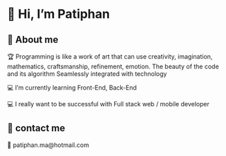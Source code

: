 <h1>👋 Hi, I’m Patiphan</h1>

<h2>📃 About me</h2>

🏆 Programming is like a work of art that can use creativity, imagination, mathematics, craftsmanship, refinement, emotion. The beauty of the code and its algorithm Seamlessly integrated with technology

💻 I’m currently learning Front-End, Back-End

💻 I really want to be successful with Full stack web / mobile developer

<h2>🚩 contact me</h2>
📧 patiphan.ma@hotmail.com
